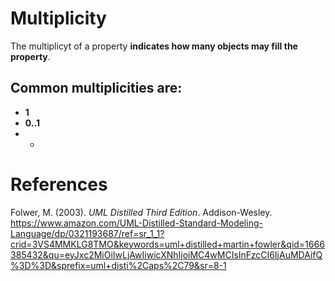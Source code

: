 # Multiplicity 

The multiplicyt of a property **indicates how many objects may fill the property**. 

## Common multiplicities are: 
- **1**
- **0..1** 
- * 

# References 
Folwer, M. (2003). *UML Distilled Third Edition*. Addison-Wesley. <https://www.amazon.com/UML-Distilled-Standard-Modeling-Language/dp/0321193687/ref=sr_1_1?crid=3VS4MMKLG8TMO&keywords=uml+distilled+martin+fowler&qid=1666385432&qu=eyJxc2MiOiIwLjAwIiwicXNhIjoiMC4wMCIsInFzcCI6IjAuMDAifQ%3D%3D&sprefix=uml+disti%2Caps%2C79&sr=8-1> 
